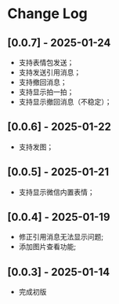 # Change Log

## [0.0.7] - 2025-01-24

- 支持表情包发送；
- 支持发送引用消息；
- 支持撤回消息；
- 支持显示拍一拍；
- 支持显示撤回消息（不稳定）；

## [0.0.6] - 2025-01-22

- 支持发图；

## [0.0.5] - 2025-01-21

- 支持显示微信内置表情；

## [0.0.4] - 2025-01-19

- 修正引用消息无法显示问题;
- 添加图片查看功能;

## [0.0.3] - 2025-01-14

- 完成初版